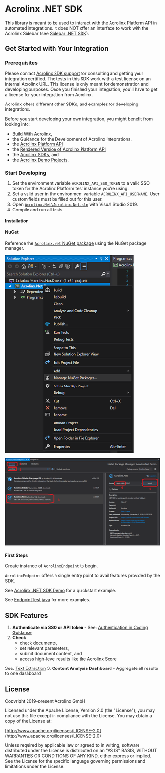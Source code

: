# Acrolinx .NET SDK

This library is meant to be used to interact with the Acrolinx Platform API in automated integrations.
It does NOT offer an interface to work with the Acrolinx Sidebar (see [Sidebar .NET SDK](https://github.com/acrolinx/sidebar-sdk-dotnet)).

## Get Started with Your Integration

### Prerequisites

Please contact [Acrolinx SDK support](https://github.com/acrolinx/acrolinx-coding-guidance/blob/master/topics/sdk-support.md)
for consulting and getting your integration certified.
The tests in this SDK work with a test license on an internal Acrolinx URL.
This license is only meant for demonstration and developing purposes.
Once you finished your integration, you'll have to get a license for your integration from Acrolinx.
  
Acrolinx offers different other SDKs, and examples for developing integrations.

Before you start developing your own integration, you might benefit from looking into:

* [Build With Acrolinx](https://support.acrolinx.com/hc/en-us/categories/10209837818770-Build-With-Acrolinx),
* the [Guidance for the Development of Acrolinx Integrations](https://github.com/acrolinx/acrolinx-coding-guidance),
* the [Acrolinx Platform API](https://github.com/acrolinx/platform-api)
* the [Rendered Version of Acrolinx Platform API](https://acrolinxapi.docs.apiary.io/#)
* the [Acrolinx SDKs](https://github.com/acrolinx?q=sdk), and
* the [Acrolinx Demo Projects](https://github.com/acrolinx?q=demo).

### Start Developing

1. Set the environment variable `ACROLINX_API_SSO_TOKEN` to a valid SSO token for the Acrolinx Platform test instance you’re using.
2. Set a valid user in the environment variable `ACROLINX_API_USERNAME`. User custom fields must be filled out for this user.
3. Open [`Acrolinx.Net\Acrolinx.Net.sln`](Acrolinx.Net/Acrolinx.Net.sln) with Visual Studio 2019.
4. Compile and run all tests.

#### Installation

#### NuGet

Reference the [`Acrolinx.Net` NuGet package](https://www.nuget.org/packages/Acrolinx.Net/) using the NuGet package manager.

![Click on `Mange NuGet Packages...`](doc/nuget.png)

![Add the latest `Acrolinx.Net` NuGet package.](doc/nuget2.png)

#### First Steps

Create instance of `AcrolinxEndpoint` to begin.

`AcrolinxEndpoint` offers a single entry point to avail features provided by the SDK.

See [Acrolinx .NET SDK Demo](https://github.com/acrolinx/sdk-demo-dotnet/blob/master/Acrolinx.Net.Demo/Program.cs)
for a quickstart example.

See [EndpointTest.java](Acrolinx.Net/Acrolinx.Net.Tests/EndpointTest.cs) for more examples.

## SDK Features

1. **Authenticate via SSO or API token** -
   See: [Authentication in Coding Guidance](https://github.com/acrolinx/acrolinx-coding-guidance/blob/master/topics/configuration.md#authentication)
2. **Check**
   + check documents,
   + set relevant parameters,
   + submit document content, and
   + access high-level results like the Acrolinx Score
  
  See: [Text Extraction](https://github.com/acrolinx/acrolinx-coding-guidance/blob/master/topics/text-extraction.md)
3. **Content Analysis Dashboard** - Aggregate all results to one dashboard

## License

Copyright 2019-present Acrolinx GmbH

Licensed under the Apache License, Version 2.0 (the "License");
you may not use this file except in compliance with the License.
You may obtain a copy of the License at:

[http://www.apache.org/licenses/LICENSE-2.0](http://www.apache.org/licenses/LICENSE-2.0)

Unless required by applicable law or agreed to in writing, software
distributed under the License is distributed on an "AS IS" BASIS,
WITHOUT WARRANTIES OR CONDITIONS OF ANY KIND, either express or implied.
See the License for the specific language governing permissions and
limitations under the License.
